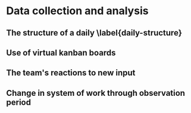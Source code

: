 
# Data collection and analysis

## The structure of a daily \label{daily-structure}

## Use of virtual kanban boards

## The team's reactions to new input

## Change in system of work through observation period

